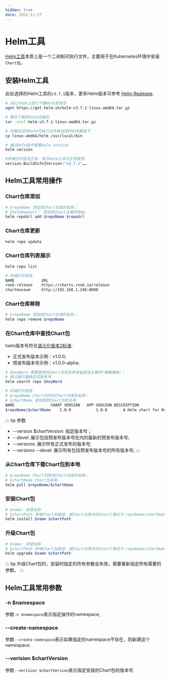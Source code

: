 ```yaml
---
hidden: true
date: 2022-11-27
---
```


# Helm工具

[Helm工具](https://helm.sh/zh/docs/)本质上是一个二进制可执行文件，主要用于在Kubernetes环境中安装`Chart包`。

## 安装Helm工具

此处选择的Helm工具的`v3.7.1`版本，更多Helm版本可参考 [Helm Realease](https://github.com/helm/helm/releases).
```bash
# 从GitHub上进行下载Helm安装包
wget https://get.helm.sh/helm-v3.7.1-linux-amd64.tar.gz

# 解压下载的helm压缩包
tar -zxvf helm-v3.7.1-linux-amd64.tar.gz

# 将解压后的helm可执行文件移动至$PATH路径下
cp linux-amd64/helm /usr/local/bin

# 通过helm指令查看helm version
helm version

#终端打印信息正常，表示helm工具可正常使用
version.BuildInfo{Version:"v3.7.1"……
```

## Helm工具常用操作

### Chart仓库添加
```bash
# $repoName 添加的Chart仓库的名称；
# $helmRepoUrl： 添加的Chart仓库的地址。
helm repoUrl add $repoName $repoUrl
```

### Chart仓库更新
```bash
helm repo update
```

### Chart仓库列表展示
```bash
helm repo list

# 终端打印信息
NAME        	URL                           
rook-release	https://charts.rook.io/release
chartmuseum 	http://192.168.1.240:8090 
```

### Chart仓库移除
```bash
# $repoName 添加的Chart仓库的名称；
helm repo remove $repoName
```

### 在Chart仓库中查找Chart包
helm版本号符合[语义化版本2标准](https://semver.org/spec/v2.0.0.html):
- 正式发布版本示例：v1.0.0;
- 预发布版本号示例：v1.0.0-alpha;

```bash
# $keyWord 需要查找的Chart包的名称或者其他关键字(模糊搜索)；
# 默认展示最新正式版本号
helm search repo $keyWord

# 终端打印信息
# $repoName Chart包所在Chart仓库的名称；
# $chartName 查找到的Chart包的名称
NAME                CHART VERSION	APP VERSION	DESCRIPTION                
$repoName/$chartName	1.0.0        	1.0.0      	A Helm chart for Kubernetes
```

::: tip 参数
- --version $chartVersion: 指定版本号；
- --devel: 展示包括预发布版本号在内的最新的预发布版本号;
- --versions: 展示所有正式发布的版本号;
- --versions --devel: 展示所有包括预发布版本号的所有版本号;
:::


### 从Chart仓库下载Chart包到本地
```bash
# $repoName Chart包所在Chart仓库的名称；
# $chartName Chart包名称
helm pull $repoName/$chartName
```


### 安装Chart包
```bash
# $name: 安装名称
# $chartPath 本地Chart包路径，或Chart仓库中的Chart(格式为`repoName/chartName`)
helm install $name $chartPath
```


### 升级Chart包
```bash
# $name: 安装名称
# $chartPath 本地Chart包路径，或Chart仓库中的Chart(格式为`repoName/chartName`)
helm upgrade $name $chartPath
```

::: tip
升级Chart包时，安装时指定的所有参数会失效，需要重新指定所有需要的参数。
:::


## Helm工具常用参数

### -n $namespace

参数`-n $namespace`表示指定操作的namespace;

### --create-namespace

参数`--create-namespace`表示如果指定的namespace不存在，则新建这个namespace.

### --verision $chartVersion

参数`--verision $chartVersion`表示指定安装的Chart包的版本号
